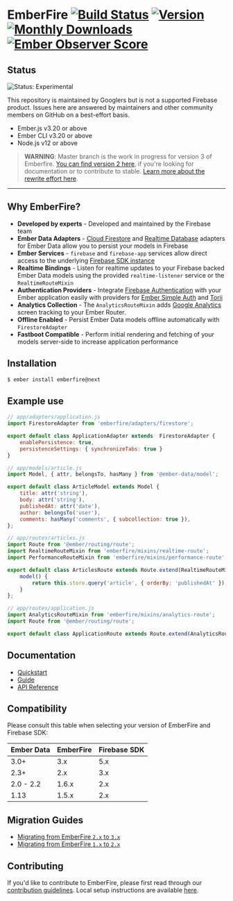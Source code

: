 # EmberFire [![Build Status](https://travis-ci.org/firebase/emberfire.svg?branch=master)](https://travis-ci.org/firebase/emberfire) [![Version](https://badge.fury.io/gh/firebase%2Femberfire.svg)](http://badge.fury.io/gh/firebase%2Femberfire) [![Monthly Downloads](http://img.shields.io/npm/dm/emberfire.svg?style=flat)](https://www.npmjs.org/package/emberfire) [![Ember Observer Score](http://emberobserver.com/badges/emberfire.svg)](http://emberobserver.com/addons/emberfire)

## Status

![Status: Experimental](https://img.shields.io/badge/Status-Experimental-blue)

This repository is maintained by Googlers but is not a supported Firebase product. Issues here are answered by maintainers and other community members on GitHub on a best-effort basis.

- Ember.js v3.20 or above
- Ember CLI v3.20 or above
- Node.js v12 or above

> **WARNING**: Master branch is the work in progress for version 3 of Emberfire. [You can find version 2 here](https://github.com/firebase/emberfire/tree/v2), if you're looking for documentation or to contribute to stable. [Learn more about the rewrite effort here](https://github.com/firebase/emberfire/issues/542).

---

## Why EmberFire?

- **Developed by experts** - Developed and maintained by the Firebase team
- **Ember Data Adapters** - [Cloud Firestore](https://firebase.google.com/docs/firestore/) and [Realtime Database](https://firebase.google.com/docs/database/) adapters for Ember Data allow you to persist your models in Firebase
- **Ember Services** - `firebase` and `firebase-app` services allow direct access to the underlying [Firebase SDK instance](https://firebase.google.com/docs/reference/js/)
- **Realtime Bindings** - Listen for realtime updates to your Firebase backed Ember Data models using the provided `realtime-listener` service or the `RealtimeRouteMixin`
- **Authentication Providers** - Integrate [Firebase Authentication](https://firebase.google.com/docs/auth/) with your Ember application easily with providers for [Ember Simple Auth](http://ember-simple-auth.com/) and [Torii](http://vestorly.github.io/torii/)
- **Analytics Collection** - The `AnalyticsRouteMixin` adds [Google Analytics](https://firebase.google.com/docs/analytics) screen tracking to your Ember Router.
- **Offline Enabled** - Persist Ember Data models offline automatically with `FirestoreAdapter`
- **Fastboot Compatible** - Perform initial rendering and fetching of your models server-side to increase application performance

## Installation

```bash
$ ember install emberfire@next
```

## Example use

```js
// app/adapters/application.js
import FirestoreAdapter from 'emberfire/adapters/firestore';

export default class ApplicationAdapter extends  FirestoreAdapter {
    enablePersistence: true,
    persistenceSettings: { synchronizeTabs: true }
}
```

```js
// app/models/article.js
import Model, { attr, belongsTo, hasMany } from '@ember-data/model';

export default class ArticleModel extends Model {
    title: attr('string'),
    body: attr('string'),
    publishedAt: attr('date'),
    author: belongsTo('user'),
    comments: hasMany('comments', { subcollection: true }),
};
```

```js
// app/routes/articles.js
import Route from '@ember/routing/route';
import RealtimeRouteMixin from 'emberfire/mixins/realtime-route';
import PerformanceRouteMixin from 'emberfire/mixins/performance-route';

export default class ArticlesRoute extends Route.extend(RealtimeRouteMixin, PerformanceRouteMixin) {
    model() {
        return this.store.query('article', { orderBy: 'publishedAt' });
    }
};
```

```js
// app/routes/application.js
import AnalyticsRouteMixin from 'emberfire/mixins/analytics-route';
import Route from '@ember/routing/route';

export default class ApplicationRoute extends Route.extend(AnalyticsRouteMixin);
```

## Documentation

- [Quickstart](docs/quickstart.md)
- [Guide](docs/guide/README.md)
- [API Reference](docs/reference/README.md)

## Compatibility

Please consult this table when selecting your version of EmberFire and Firebase SDK:

| Ember Data | EmberFire | Firebase SDK |
| ---------- | --------- | ------------ |
| 3.0+       | 3.x       | 5.x          |
| 2.3+       | 2.x       | 3.x          |
| 2.0 - 2.2  | 1.6.x     | 2.x          |
| 1.13       | 1.5.x     | 2.x          |

## Migration Guides

- [Migrating from EmberFire `2.x` to `3.x`](docs/migration/2XX-to-3XX.md)
- [Migrating from EmberFire `1.x` to `2.x`](docs/migration/1XX-to-2XX.md)

## Contributing

If you'd like to contribute to EmberFire, please first read through our [contribution
guidelines](https://github.com/firebase/emberfire/blob/master/.github/CONTRIBUTING.md). Local setup instructions are available [here](https://github.com/firebase/emberfire/blob/master/.github/CONTRIBUTING.md#local-setup).
